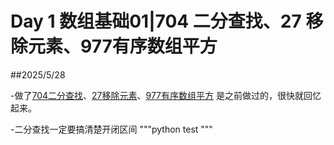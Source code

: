 # Day 1 数组基础01|704 二分查找、27 移除元素、977有序数组平方

##2025/5/28

-做了[704二分查找](https://leetcode.cn/problems/binary-search/)、[27移除元素](https://leetcode.cn/problems/remove-element/description/)、[977有序数组平方](https://leetcode.cn/problems/squares-of-a-sorted-array/) 是之前做过的，很快就回忆起来。

-二分查找一定要搞清楚开闭区间
"""python
test
"""
